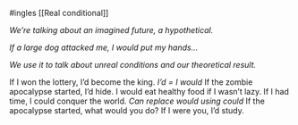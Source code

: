 #ingles [[Real conditional]]

*We’re talking about an imagined future, a hypothetical.*

*If a large dog attacked me, I would put my hands…*

*We use it to talk about unreal conditions and our theoretical result.*

If I won the lottery, I’d become the king.
*I’d = I would*
If the zombie apocalypse started, I’d hide.
I would eat healthy food if I wasn’t lazy.
If I had time, I could conquer the world.
*Can replace would using could*
If the apocalypse started, what would you do?
If I were you, I’d study.